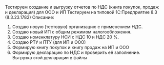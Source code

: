 
Тестируем создание и выгрузку отчетов по НДС (книга покупок, продаж и декларация) для ООО и ИП
Тестируем на типовой 1С:Предприятие 8.3 (8.3.23.1782) 
Описание: 

1. Создаю новую (тестовую) организацию с применением НДС. 
2. Создаю новый ИП с общим режимом налогообложения. 
3. Создаю номенклатуру НСИ с НДС 10 и НДС 20 %. 
4. Создаю РТУ и ПТУ (для ИП и ООО)
5. Формирую книгу покупок и книгу продаж на ИП и ООО
6. Формирую декларацию по НДС и проверить её заполнение. Выгрузка этой декларации в файлы




